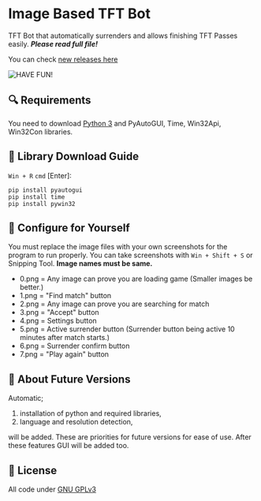 # Image Based TFT Bot
TFT Bot that automatically surrenders and allows finishing TFT Passes easily. ***Please read full file!***

You can check [new releases here](https://github.com/omerenn/ImageBasedTFTBot/releases)

![HAVE FUN!](https://teamfighttactics.leagueoflegends.com/static/24eaaf3a8fb2a932281f8990cd93f475/cdc7c/pengu.png)

## 🔍 Requirements
You need to download [Python 3](https://www.python.org/downloads/) and PyAutoGUI, Time, Win32Api, Win32Con libraries.

## 📗 Library Download Guide
```Win + R``` ```cmd``` [Enter]:

```
pip install pyautogui
pip install time
pip install pywin32
```

## 📏 Configure for Yourself
You must replace the image files with your own screenshots for the program to run properly. You can take screenshots with ```Win + Shift + S``` or Snipping Tool.
**Image names must be same.**


- 0.png = Any image can prove you are loading game (Smaller images be better.)
- 1.png = "Find match" button
- 2.png = Any image can prove you are searching for match
- 3.png = "Accept" button
- 4.png = Settings button
- 5.png = Active surrender button (Surrender button being active 10 minutes after match starts.)
- 6.png = Surrender confirm button
- 7.png = "Play again" button

## 🔨 About Future Versions
Automatic;
  1. installation of python and required libraries,
  2. language and resolution detection,

will be added. These are priorities for future versions for ease of use. After these features GUI will be added too.

## 📃 License
All code under [GNU GPLv3](LICENSE)
